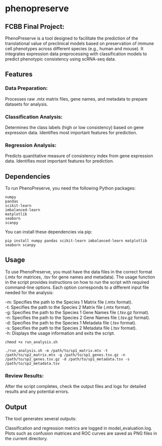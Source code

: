 # phenopreserve
## FCBB Final Project:

PhenoPreserve is a tool designed to facilitate the prediction of the translational value of preclinical models based on preservation of immune cell phenotypes across different species (e.g., human and mouse). It integrates expression data preprocessing with classification models to predict phenotypic consistency using scRNA-seq data.

## Features
### Data Preparation: 
Processes raw .mtx matrix files, gene names, and metadata to prepare datasets for analysis.
### Classification Analysis: 
Determines the class labels (high or low consistency) based on gene expression data. Identifies most important features for prediction.
### Regression Analysis: 
Predicts quantitative measure of consistency index from gene expression data. Identifies most important features for prediction.

## Dependencies
To run PhenoPreserve, you need the following Python packages:
```
numpy
pandas
scikit-learn
imbalanced-learn
matplotlib
seaborn
scanpy
```

You can install these dependencies via pip:

`pip install numpy pandas scikit-learn imbalanced-learn matplotlib seaborn scanpy`

## Usage
To use PhenoPreserve, you must have the data files in the correct format (.mtx for matrices, .tsv for gene names and metadata). 
The usage function in the script provides instructions on how to run the script with required command-line options. Each option corresponds to a different input file needed for the analysis:

-m: Specifies the path to the Species 1 Matrix file (.mtx format). <br />
-t: Specifies the path to the Species 2 Matrix file (.mtx format). <br />
-g: Specifies the path to the Species 1 Gene Names file (.tsv.gz format).<br />
-n: Specifies the path to the Species 2 Gene Names file (.tsv.gz format).<br />
-d: Specifies the path to the Species 1 Metadata file (.tsv format).<br />
-s: Specifies the path to the Species 2 Metadata file (.tsv format).<br />
-h: Displays the usage information and exits the script.<br />

`chmod +x run_analysis.sh`

`./run_analysis.sh -m /path/to/sp1_matrix.mtx -t /path/to/sp2_matrix.mtx -g /path/to/sp1_genes.tsv.gz -n /path/to/sp2_genes.tsv.gz -d /path/to/sp1_metadata.tsv -s /path/to/sp2_metadata.tsv`

### Review Results: 
After the script completes, check the output files and logs for detailed results and any potential errors.

## Output
The tool generates several outputs:

Classification and regression metrics are logged in model_evaluation.log.
Plots such as confusion matrices and ROC curves are saved as PNG files in the current directory.
